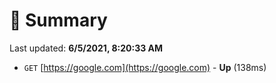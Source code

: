 # 📖 Summary
Last updated: **6/5/2021, 8:20:33 AM**

- `GET` [https://google.com](https://google.com) - **Up** (138ms)
